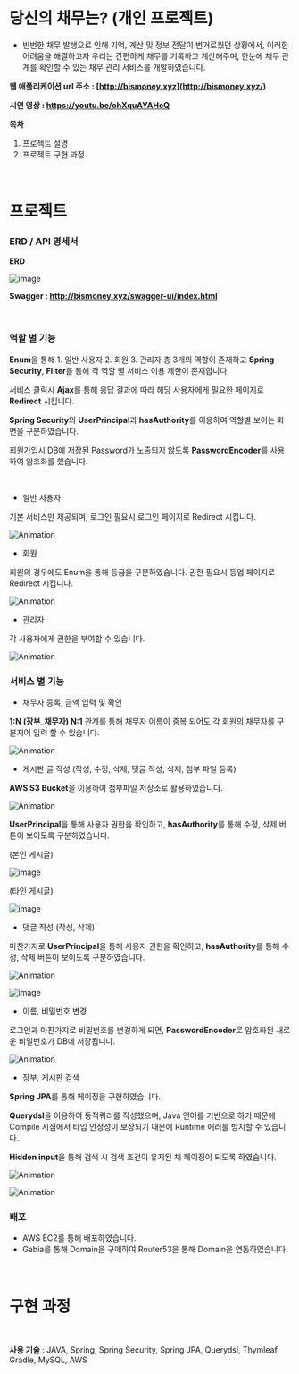 # **당신의 채무는? (개인 프로젝트)**

- 빈번한 채무 발생으로 인해 기억, 계산 및 정보 전달이 번거로웠던 상황에서, 이러한 어려움을 해결하고자 우리는 간편하게 채무를 기록하고 계산해주며, 한눈에 채무 관계를 확인할 수 있는 채무 관리 서비스를 개발하였습니다.


**웹 애플리케이션 url 주소 : [http://bismoney.xyz](http://bismoney.xyz/)**

**시연 영상 : https://youtu.be/ohXquAYAHeQ**

**목차**
1. 프로젝트 설명
2. 프로젝트 구현 과정

<br>

# 프로젝트

### ERD / API 명세서

**ERD**

![image](https://github.com/baikinsoo/isbill/assets/48581772/04f4f813-e130-4f14-bb4f-5dff6681beed)

**Swagger : http://bismoney.xyz/swagger-ui/index.html**

<br>

### 역할 별 기능

**Enum**을 통해 1. 일반 사용자 2. 회원 3. 관리자 총 3개의 역할이 존재하고 **Spring Security**, **Filter**를 통해 각 역할 별 서비스 이용 제한이 존재합니다.

서비스 클릭시 **Ajax**를 통해 응답 결과에 따라 해당 사용자에게 필요한 페이지로 **Redirect** 시킵니다.

**Spring Security**의 **UserPrincipal**과  **hasAuthority**를 이용하여 역할별 보이는 화면을 구분하였습니다.

회원가입시 DB에 저장된 Password가 노출되지 않도록 **PasswordEncoder**를 사용하여 암호화를 했습니다.

<br>

- 일반 사용자

기본 서비스만 제공되며, 로그인 필요시 로그인 페이지로 Redirect 시킵니다.

![Animation](https://github.com/baikinsoo/isbill/assets/48581772/1efd1c8d-85b6-4815-8510-221ae4d981c6)

- 회원

회원의 경우에도 Enum을 통해 등급을 구분하였습니다.
권한 필요시 등업 페이지로 Redirect 시킵니다.

![Animation](https://github.com/baikinsoo/isbill/assets/48581772/058fad51-7968-444d-91d1-c92ddf64c37e)

- 관리자

각 사용자에게 권한을 부여할 수 있습니다.

![Animation](https://github.com/baikinsoo/isbill/assets/48581772/54e1c9cd-ba3f-4368-bfce-515943239f3b)

### 서비스 별 기능

- 채무자 등록, 금액 입력 및 확인

**1:N (장부_채무자) N:1** 관계를 통해 채무자 이름이 중복 되어도 각 회원의 채무자를 구분지어 입력 할 수 있습니다.

![Animation](https://github.com/baikinsoo/isbill/assets/48581772/8029d244-c333-4ba3-80a2-9a0b6f348ebf)

- 게시판 글 작성 (작성, 수정, 삭제, 댓글 작성, 삭제, 첨부 파일 등록)

**AWS S3 Bucket**을 이용하여 첨부파일 저장소로 활용하였습니다.

![Animation](https://github.com/baikinsoo/isbill/assets/48581772/3dc19530-3129-4ac2-b4c1-13d079d976b9)  

**UserPrincipal**을 통해 사용자 권한을 확인하고, **hasAuthority**를 통해 수정, 삭제 버튼이 보이도록 구분하였습니다.

(본인 게시글)

 ![image](https://github.com/baikinsoo/isbill/assets/48581772/2b87b9fd-249b-4ba4-8fe4-c7decfb433da)

(타인 게시글)

![image](https://github.com/baikinsoo/isbill/assets/48581772/e14e29d9-3ef6-47d0-8082-2cafa9efc24d)

- 댓글 작성 (작성, 삭제)

마찬가지로 **UserPrincipal**을 통해 사용자 권한을 확인하고, **hasAuthority**를 통해 수정, 삭제 버튼이 보이도록 구분하였습니다.
    
   ![Animation](https://github.com/baikinsoo/isbill/assets/48581772/14fdefe0-a700-4c6c-a2a5-6486b953bde8)
    
    
   ![image](https://github.com/baikinsoo/isbill/assets/48581772/7afff8c4-30b5-46ff-85fa-f638f46d8d46)
    

- 이름, 비밀번호 변경

로그인과 마찬가지로 비밀번호를 변경하게 되면, **PasswordEncoder**로 암호화된 새로운 비밀번호가 DB에 저장됩니다.

![Animation](https://github.com/baikinsoo/isbill/assets/48581772/f1f61a68-9552-44b7-8630-947e01f64bce)

- 장부, 게시판 검색

**Spring JPA**를 통해 페이징을 구현하였습니다.

**Querydsl**을 이용하여 동적쿼리를 작성했으며, Java 언어를 기반으로 하기 때문에 Compile 시점에서 타입 안정성이 보장되기 때문에 Runtime 에러를 방지할 수 있습니다.

**Hidden input**을 통해 검색 시 검색 조건이 유지된 채 페이징이 되도록 하였습니다. 

![Animation](https://github.com/baikinsoo/isbill/assets/48581772/b57e988a-370b-4a6a-ae51-35a191afeb2f) 


![Animation](https://github.com/baikinsoo/isbill/assets/48581772/39effbe0-943a-4c4b-9b0d-47acd309fa39)  

### 배포
- AWS EC2를 통해 배포하였습니다.
- Gabia를 통해 Domain을 구매하여 Router53을 통해 Domain을 연동하였습니다.

<br>

# 구현 과정

<br>

**사용 기술** : JAVA, Spring, Spring Security, Spring JPA, Querydsl, Thymleaf, Gradle, MySQL, AWS

